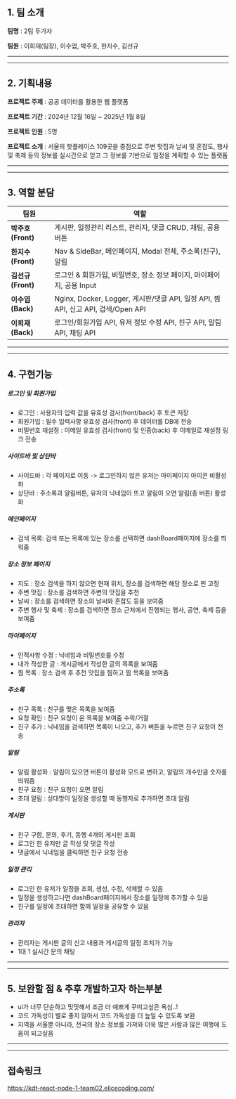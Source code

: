 ## 1. 팀 소개
**팀명** : 2팀 두가자

**팀원** : 이희재(팀장), 이수엽, 박주호, 한지수, 김선규
<hr />
<hr />

## 2. 기획내용
**프로젝트 주제** : 공공 데이터를 활용한 웹 플랫폼

**프로젝트 기간** : 2024년 12월 16일 ~ 2025년 1월 8일

**프로젝트 인원** : 5명

**프로젝트 소개** : 서울의 핫플레이스 109곳을 중점으로 주변 맛집과 날씨 및 혼잡도, 행사 및 축제 등의 정보를 실시간으로 얻고 그 정보를 기반으로 일정을 계획할 수 있는 플랫폼
<hr />
<hr />

## 3. 역할 분담
| **팀원**            | **역할**                                                                 |
|---------------------|--------------------------------------------------------------------------|
| **박주호 (Front)**  | 게시판, 일정관리 리스트, 관리자, 댓글 CRUD, 채팅, 공용 버튼                                                 |
| **한지수 (Front)**  | Nav & SideBar, 메인페이지, Modal 전체, 주소록(친구), 알림                                                |
| **김선규 (Front)**  | 로그인 & 회원가입, 비밀번호, 장소 정보 페이지, 마이페이지, 공용 Input                                      |
| **이수엽 (Back)**   | Nginx, Docker, Logger, 게시판/댓글 API, 일정 API, 찜 API, 신고 API, 검색/Open API                      |
| **이희재 (Back)**   | 로그인/회원가입 API, 유저 정보 수정 API, 친구 API, 알림 API, 채팅 API                                    |

<hr />
<hr />

## 4. 구현기능
##### 로그인 및 회원가입
- 로그인 : 사용자의 입력 값을 유효성 검사(front/back) 후 토큰 저장
- 회원가입 : 필수 입력사항 유효성 검사(front) 후 데이터를 DB에 전송
- 비밀번호 재설정 : 이메일 유효성 검사(front) 및 인증(back) 후 이메일로 재설정 링크 전송

##### 사이드바 및 상단바
- 사이드바 : 각 페이지로 이동 -> 로그인하지 않은 유저는 마이페이지 아이콘 비활성화
- 상단바 : 주소록과 알림버튼, 유저의 닉네임이 뜨고 알림이 오면 알림(종 버튼) 활성화

##### 메인페이지
- 검색 목록: 검색 또는 목록에 있는 장소를 선택하면 dashBoard페이지에 장소를 띄워줌

##### 장소 정보 페이지
- 지도 : 장소 검색을 하지 않으면 현재 위치, 장소를 검색하면 해당 장소로 핀 고정
- 주변 맛집 : 장소를 검색하면 주변의 맛집을 추천
- 날씨 : 장소를 검색하면 장소의 날씨와 혼잡도 등을 보여줌
- 주변 행사 및 축제 : 장소를 검색하면 장소 근처에서 진행되는 행사, 공연, 축제 등을 보여줌

##### 마이페이지
- 인적사항 수정 : 닉네임과 비밀번호를 수정
- 내가 작성한 글 : 게시글에서 작성한 글의 목록을 보여줌
- 찜 목록 : 장소 검색 후 추천 맛집을 찜하고 찜 목록을 보여줌

##### 주소록
- 친구 목록 : 친구를 맺은 목록을 보여줌
- 요청 확인 : 친구 요청이 온 목록을 보여줌 수락/거절
- 친구 추가 : 닉네임을 검색하면 목록이 나오고, 추가 버튼을 누르면 친구 요청이 전송

##### 알림
- 알림 활성화 : 알림이 있으면 버튼이 활성화 모드로 변하고, 알림의 개수만큼 숫자를 띄워줌
- 친구 요청 : 친구 요청이 오면 알림
- 초대 알림 : 상대방이 일정을 생성할 때 동행자로 추가하면 초대 알림

##### 게시판
- 친구 구함, 문의, 후기, 동행 4개의 게시판 조회
- 로그인 한 유저만 글 작성 및 댓글 작성
- 댓글에서 닉네임을 클릭하면 친구 요청 전송

##### 일정 관리
- 로그인 한 유저가 일정을 조회, 생성, 수정, 삭제할 수 있음
- 일정을 생성하고나면 dashBoard페이지에서 장소를 일정에 추가할 수 있음
- 친구를 일정에 초대하면 함께 일정을 공유할 수 있음

##### 관리자
- 관리자는 게시판 글의 신고 내용과 게시글의 일정 조치가 가능
- 1대 1 실시간 문의 채팅

<hr />
<hr />

## 5. 보완할 점 & 추후 개발하고자 하는부분
- ui가 너무 단순하고 밋밋해서 조금 더 예쁘게 꾸미고싶은 욕심..!
- 코드 가독성이 별로 좋지 않아서 코드 가독성을 더 높일 수 있도록 보완
- 지역을 서울뿐 아니라, 전국의 장소 정보를 가져와 더욱 많은 사람과 많은 여행에 도움이 되고싶음

<hr />
<hr />

## 접속링크
https://kdt-react-node-1-team02.elicecoding.com/
